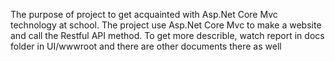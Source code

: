 The purpose of project to get acquainted with Asp.Net Core Mvc technology at school. The project use Asp.Net Core Mvc to make a website and call the Restful API method. To get more describle, watch report in docs folder in UI/wwwroot and there are other documents there as well
